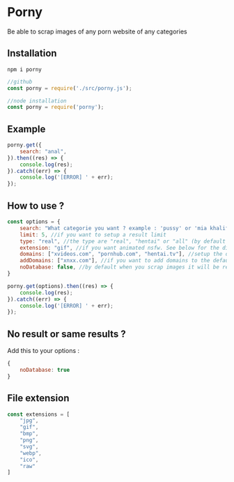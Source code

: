 # Porny

Be able to scrap images of any porn website of any categories

## Installation
```
npm i porny
```

```js
//github
const porny = require('./src/porny.js');

//node installation
const porny = require('porny');
```

## Example

```js
porny.get({
    search: "anal",
}).then((res) => {
    console.log(res);
}).catch((err) => {
    console.log('[ERROR] ' + err);
});
```

## How to use ?

```js
const options = {
    search: "What categorie you want ? example : 'pussy' or 'mia khalifa'", //by default you can delete it to randomize the search
    limit: 5, //if you want to setup a result limit
    type: "real", //the type are "real", "hentai" or "all" (by default it's all)
    extension: "gif", //if you want animated nsfw. See below for the different extensions (by default it's all)
    domains: ["xvideos.com", "pornhub.com", "hentai.tv"], //setup the domains you want to automatically scrap (By default it's ['xvideos.com', 'xnxx.com', 'xhamster.com', 'heavy-r.com', "pornhub.com"])
    addDomains: ["xnxx.com"], //if you want to add domains to the default domains
    noDatabase: false, //by default when you scrap images it will be resgiter in database to do not made to much request but you can avoid it. Sometimes it create probleme when you change the file extension for example.
}

porny.get(options).then((res) => {
    console.log(res);
}).catch((err) => {
    console.log('[ERROR] ' + err);
});
```

## No result or same results ?

Add this to your options :

```js
{
    noDatabase: true
}
```

## File extension

```js
const extensions = [
    "jpg",
    "gif",
    "bmp",
    "png",
    "svg",
    "webp",
    "ico",
    "raw"
]
```